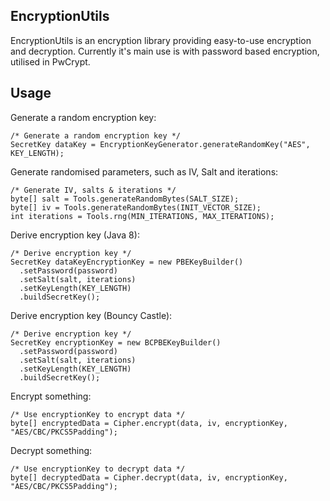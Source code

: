 EncryptionUtils
---
EncryptionUtils is an encryption library providing easy-to-use encryption and decryption. Currently it's main use is with password based encryption, utilised in PwCrypt.

Usage
---
Generate a random encryption key:

    /* Generate a random encryption key */
    SecretKey dataKey = EncryptionKeyGenerator.generateRandomKey("AES", KEY_LENGTH);

Generate randomised parameters, such as IV, Salt and iterations:

    /* Generate IV, salts & iterations */
    byte[] salt = Tools.generateRandomBytes(SALT_SIZE);
    byte[] iv = Tools.generateRandomBytes(INIT_VECTOR_SIZE);
    int iterations = Tools.rng(MIN_ITERATIONS, MAX_ITERATIONS);
    
Derive encryption key (Java 8):

    /* Derive encryption key */
    SecretKey dataKeyEncryptionKey = new PBEKeyBuilder()
      .setPassword(password)
      .setSalt(salt, iterations)
      .setKeyLength(KEY_LENGTH)
      .buildSecretKey();

Derive encryption key (Bouncy Castle):

    /* Derive encryption key */
    SecretKey encryptionKey = new BCPBEKeyBuilder()
      .setPassword(password)
      .setSalt(salt, iterations)
      .setKeyLength(KEY_LENGTH)
      .buildSecretKey();

Encrypt something:

    /* Use encryptionKey to encrypt data */
    byte[] encryptedData = Cipher.encrypt(data, iv, encryptionKey, "AES/CBC/PKCS5Padding");

Decrypt something:

    /* Use encryptionKey to decrypt data */
    byte[] decryptedData = Cipher.decrypt(data, iv, encryptionKey, "AES/CBC/PKCS5Padding");
